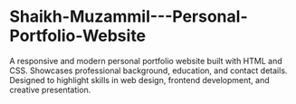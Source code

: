 # Shaikh-Muzammil---Personal-Portfolio-Website
A responsive and modern personal portfolio website built with HTML and CSS. Showcases professional background, education, and contact details. Designed to highlight skills in web design, frontend development, and creative presentation.
